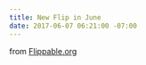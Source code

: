 ```yaml
---
title: New Flip in June
date: 2017-06-07 06:21:00 -07:00
---
```



from [Flippable.org](https://blog.flippable.org/)


